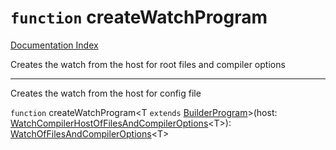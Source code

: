 # `function` createWatchProgram

[Documentation Index](../README.md)

Creates the watch from the host for root files and compiler options

------

Creates the watch from the host for config file

`function` createWatchProgram\<T `extends` [BuilderProgram](../private.interface.BuilderProgram/README.md)>(host: [WatchCompilerHostOfFilesAndCompilerOptions](../private.interface.WatchCompilerHostOfFilesAndCompilerOptions/README.md)\<T>): [WatchOfFilesAndCompilerOptions](../private.interface.WatchOfFilesAndCompilerOptions/README.md)\<T>